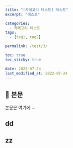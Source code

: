 ```yaml
---
title: "[카테고리 테스트] 테스트"
excerpt: "테스트"

categories:
  - 카테고리 테스트
tags:
  - [tag1, tag2]

permalink: /test/3/

toc: true
toc_sticky: true

date: 2022-07-24
last_modified_at: 2022-07-24
---
```


## 🦥 본문

본문은 여기에 ...

## dd 

## zz